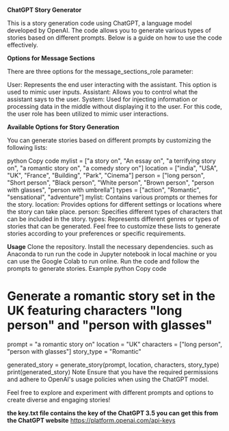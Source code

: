 **ChatGPT Story Generator**

This is a story generation code using ChatGPT, a language model developed by OpenAI. The code allows you to generate various types of stories based on different prompts. Below is a guide on how to use the code effectively.

**Options for Message Sections**

There are three options for the message_sections_role parameter:

User: Represents the end user interacting with the assistant. This option is used to mimic user inputs.
Assistant: Allows you to control what the assistant says to the user.
System: Used for injecting information or processing data in the middle without displaying it to the user.
For this code, the user role has been utilized to mimic user interactions.

**Available Options for Story Generation**


You can generate stories based on different prompts by customizing the following lists:

python
Copy code
mylist = ["a story on", "An essay on", "a terrifying story on", "a romantic story on", "a comedy story on"]
location = ["india", "USA", "UK", "France", "Building", "Park", "Cinema"]
person = ["long person", "Short person", "Black person", "White person", "Brown person", "person with glasses", "person with umbrella"]
types = ["action", "Romantic", "sensational", "adventure"]
mylist: Contains various prompts or themes for the story.
location: Provides options for different settings or locations where the story can take place.
person: Specifies different types of characters that can be included in the story.
types: Represents different genres or types of stories that can be generated.
Feel free to customize these lists to generate stories according to your preferences or specific requirements.

**Usage**
Clone the repository.
Install the necessary dependencies. such as Anaconda to run run the code in Jupyter notebook in local machine or you can use the Google Colab to run online.
Run the code and follow the prompts to generate stories.
Example
python
Copy code
# Generate a romantic story set in the UK featuring characters "long person" and "person with glasses"
prompt = "a romantic story on"
location = "UK"
characters = ["long person", "person with glasses"]
story_type = "Romantic"

generated_story = generate_story(prompt, location, characters, story_type)
print(generated_story)
Note
Ensure that you have the required permissions and adhere to OpenAI's usage policies when using the ChatGPT model.

Feel free to explore and experiment with different prompts and options to create diverse and engaging stories!

**the key.txt file contains the key of the ChatGPT 3.5 you can get this from the ChatGPT website**
https://platform.openai.com/api-keys




